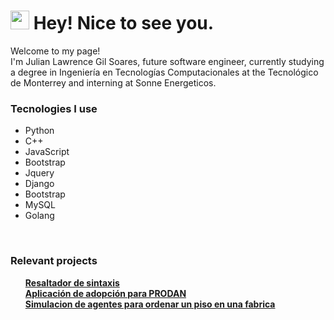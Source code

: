 <h1><img src="https://emojis.slackmojis.com/emojis/images/1531849430/4246/blob-sunglasses.gif?1531849430" width="30"/> Hey! Nice to see you.</h1>


<p>Welcome to my page! </br> I'm Julian Lawrence Gil Soares, future software engineer, currently studying a degree in Ingeniería en Tecnologías Computacionales at the Tecnológico de Monterrey and interning at Sonne Energeticos.
<br>
<h3>Tecnologies I use</h3>
<ul id="list">
  <li>Python</li>
  <li>C++</li>
  <li>JavaScript</li>
  <li>Bootstrap</li>
  <li>Jquery</li>
  <li>Django</li>
  <li>Bootstrap</li>
  <li>MySQL</li>
  <li>Golang</li>
</ul>
<br>

<h3>Relevant projects</h3>
<ul>
  <a href="https://github.com/Julian7312/Resaltador-de-sintaxis.git"><b>Resaltador de sintaxis</b></a><br>
  <a href="https://github.com/JoseA725/ProyectoProdan.git"><b>Aplicación de adopción para PRODAN</b></a><br>
  <a href="https://github.com/Julian7312/Proyecto-multi-agentes.git"><b>Simulacion de agentes para ordenar un piso en una fabrica</b></a><br>
</ul>

